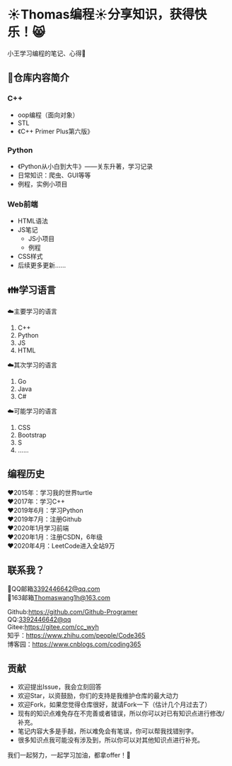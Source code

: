 # :sunny:Thomas编程:sunny:分享知识，获得快乐！:smile_cat:

小王学习编程的笔记、心得:rocket:

## :leaves:仓库内容简介

### C++

+ oop编程（面向对象）
+ STL
+ 《C++ Primer Plus第六版》

### Python

+ 《Python从小白到大牛》——关东升著，学习记录
+ 日常知识：爬虫、GUI等等
+ 例程，实例小项目

### Web前端

+ HTML语法
+ JS笔记
	+ JS小项目
	+ 例程
+ CSS样式
+ 后续更多更新……

## :family:学习语言

:cloud:主要学习的语言
1. C++
2. Python
3. JS
4. HTML

:cloud:其次学习的语言

1. Go
2. Java
3. C#

:cloud:可能学习的语言

1. CSS
2. Bootstrap
3. S
4. ......

## 编程历史

❤2015年：学习我的世界turtle<br>
❤2017年：学习C++<br>
❤2019年6月：学习Python<br>
❤2019年7月：注册Github<br>
❤2020年1月学习前端<br>
❤2020年1月：注册CSDN，6年级<br>
❤2020年4月：LeetCode进入全站9万<br>

## 联系我？
:e-mail:QQ邮箱<3392446642@qq.com><br>
:e-mail:163邮箱<Thomaswang1h@163.com>

Github:<https://github.com/Github-Programer><br>
QQ:<3392446642@qq><br>
Gitee:<https://gitee.com/cc_wyh><br>
知乎：<https://www.zhihu.com/people/Code365><br>
博客园：<https://www.cnblogs.com/coding365>

## 贡献

+ 欢迎提出Issue，我会立刻回答
+ 欢迎Star，以资鼓励，你们的支持是我维护仓库的最大动力
+ 欢迎Fork，如果您觉得仓库很好，就请Fork一下（估计几个月过去了）
+ 现有的知识点难免存在不完善或者错误，所以你可以对已有知识点进行修改/补充。
+ 笔记内容大多是手敲，所以难免会有笔误，你可以帮我找错别字。
+ 很多知识点我可能没有涉及到，所以你可以对其他知识点进行补充。

我们一起努力，一起学习加油，都拿offer！:muscle:
